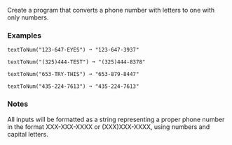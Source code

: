 
Create a program that converts a phone number with letters to one with only numbers.

### Examples

```
textToNum("123-647-EYES") ➞ "123-647-3937"

textToNum("(325)444-TEST") ➞ "(325)444-8378"

textToNum("653-TRY-THIS") ➞ "653-879-8447"

textToNum("435-224-7613") ➞ "435-224-7613"
```

### Notes

All inputs will be formatted as a string representing a proper phone number in the format XXX-XXX-XXXX or (XXX)XXX-XXXX, using numbers and capital letters.
